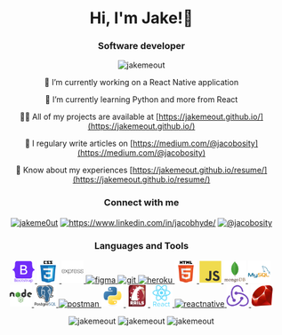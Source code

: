 <h1 align="center">Hi, I'm Jake!🖖</h1>
<h3 align="center">Software developer</h3>

<p align="center"> <img src="https://komarev.com/ghpvc/?username=jakemeout&label=Profile%20views&color=0e75b6&style=flat" alt="jakemeout" /> </p>

<div align="center">
  🔭 I’m currently working on a React Native application
  
  🌱 I’m currently learning Python and more from React
  
  👨‍💻 All of my projects are available at [https://jakemeout.github.io/](https://jakemeout.github.io/)

  📝 I regulary write articles on [https://medium.com/@jacobosity](https://medium.com/@jacobosity)

  📄 Know about my experiences [https://jakemeout.github.io/resume/](https://jakemeout.github.io/resume/)


<h3 align="center">Connect with me</h3> 
<a href="https://twitter.com/jakeme0ut" target="blank"><img align="center" src="https://cdn.jsdelivr.net/npm/simple-icons@3.0.1/icons/twitter.svg" alt="jakeme0ut" height="30" width="40" /></a>
<a href="https://linkedin.com/in/https://www.linkedin.com/in/jacobhyde/" target="blank"><img align="center" src="https://cdn.jsdelivr.net/npm/simple-icons@3.0.1/icons/linkedin.svg" alt="https://www.linkedin.com/in/jacobhyde/" height="30" width="40" /></a>
<a href="https://medium.com/@jacobosity" target="blank"><img align="center" src="https://cdn.jsdelivr.net/npm/simple-icons@3.0.1/icons/medium.svg" alt="@jacobosity" height="30" width="40" /></a>


<br>
<h3 align="center">Languages and Tools</h3>
<a href="https://getbootstrap.com" target="_blank"> <img src="https://raw.githubusercontent.com/devicons/devicon/master/icons/bootstrap/bootstrap-plain-wordmark.svg" alt="bootstrap" width="40" height="40"/> </a> 
<a href="https://www.w3schools.com/css/" target="_blank"> <img src="https://raw.githubusercontent.com/devicons/devicon/master/icons/css3/css3-original-wordmark.svg" alt="css3" width="40" height="40"/> </a> <a href="https://expressjs.com" target="_blank"> <img src="https://raw.githubusercontent.com/devicons/devicon/master/icons/express/express-original-wordmark.svg" alt="express" width="40" height="40"/> </a> 
<a href="https://www.figma.com/" target="_blank"> <img src="https://www.vectorlogo.zone/logos/figma/figma-icon.svg" alt="figma" width="40" height="40"/> </a> 
<a href="https://git-scm.com/" target="_blank"> <img src="https://www.vectorlogo.zone/logos/git-scm/git-scm-icon.svg" alt="git" width="40" height="40"/> </a> 
<a href="https://heroku.com" target="_blank"> <img src="https://www.vectorlogo.zone/logos/heroku/heroku-icon.svg" alt="heroku" width="40" height="40"/> </a> 
<a href="https://www.w3.org/html/" target="_blank"> <img src="https://raw.githubusercontent.com/devicons/devicon/master/icons/html5/html5-original-wordmark.svg" alt="html5" width="40" height="40"/> </a> <a href="https://developer.mozilla.org/en-US/docs/Web/JavaScript" target="_blank"> <img src="https://raw.githubusercontent.com/devicons/devicon/master/icons/javascript/javascript-original.svg" alt="javascript" width="40" height="40"/> </a> 
<a href="https://www.mongodb.com/" target="_blank"> <img src="https://raw.githubusercontent.com/devicons/devicon/master/icons/mongodb/mongodb-original-wordmark.svg" alt="mongodb" width="40" height="40"/> </a> <a href="https://www.mysql.com/" target="_blank"> <img src="https://raw.githubusercontent.com/devicons/devicon/master/icons/mysql/mysql-original-wordmark.svg" alt="mysql" width="40" height="40"/> </a> 
<a href="https://nodejs.org" target="_blank"> <img src="https://raw.githubusercontent.com/devicons/devicon/master/icons/nodejs/nodejs-original-wordmark.svg" alt="nodejs" width="40" height="40"/> </a> <a href="https://www.postgresql.org" target="_blank"> <img src="https://raw.githubusercontent.com/devicons/devicon/master/icons/postgresql/postgresql-original-wordmark.svg" alt="postgresql" width="40" height="40"/> </a> 
<a href="https://postman.com" target="_blank"> <img src="https://www.vectorlogo.zone/logos/getpostman/getpostman-icon.svg" alt="postman" width="40" height="40"/> </a> <a href="https://www.python.org" target="_blank"> <img src="https://raw.githubusercontent.com/devicons/devicon/master/icons/python/python-original.svg" alt="python" width="40" height="40"/> </a> <a href="https://rubyonrails.org" target="_blank"> <img src="https://raw.githubusercontent.com/devicons/devicon/master/icons/rails/rails-original-wordmark.svg" alt="rails" width="40" height="40"/> </a> 
<a href="https://reactjs.org/" target="_blank"> <img src="https://raw.githubusercontent.com/devicons/devicon/master/icons/react/react-original-wordmark.svg" alt="react" width="40" height="40"/> </a> <a href="https://reactnative.dev/" target="_blank"> <img src="https://reactnative.dev/img/header_logo.svg" alt="reactnative" width="40" height="40"/> </a> <a href="https://redux.js.org" target="_blank"> <img src="https://raw.githubusercontent.com/devicons/devicon/master/icons/redux/redux-original.svg" alt="redux" width="40" height="40"/> </a> 
<a href="https://www.ruby-lang.org/en/" target="_blank"> <img src="https://raw.githubusercontent.com/devicons/devicon/master/icons/ruby/ruby-original.svg" alt="ruby" width="40" height="40"/> </a> </p>

<div align="center" >
<img src="https://github-readme-stats.vercel.app/api?username=jakemeout&show_icons=true&locale=en" alt="jakemeout" />
<img src="https://github-readme-stats.vercel.app/api/top-langs?username=jakemeout&show_icons=true&locale=en&layout=compact" alt="jakemeout" />
<img src="https://github-readme-streak-stats.herokuapp.com/?user=jakemeout&" alt="jakemeout" />
</div>
</div>
